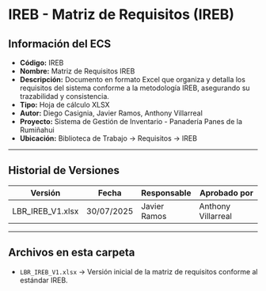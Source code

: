 # IREB - Matriz de Requisitos (IREB)

## Información del ECS
- **Código:** IREB  
- **Nombre:** Matriz de Requisitos IREB  
- **Descripción:** Documento en formato Excel que organiza y detalla los requisitos del sistema conforme a la metodología IREB, asegurando su trazabilidad y consistencia.  
- **Tipo:** Hoja de cálculo XLSX  
- **Autor:** Diego Casignia, Javier Ramos, Anthony Villarreal  
- **Proyecto:** Sistema de Gestión de Inventario - Panadería Panes de la Rumiñahui  
- **Ubicación:** Biblioteca de Trabajo → Requisitos → IREB  

---

## Historial de Versiones

| Versión             | Fecha       | Responsable       | Aprobado por      |
|---------------------|------------|-------------------|-------------------|
| LBR_IREB_V1.xlsx    | 30/07/2025 | Javier Ramos      | Anthony Villarreal |

---

## Archivos en esta carpeta
- `LBR_IREB_V1.xlsx` → Versión inicial de la matriz de requisitos conforme al estándar IREB.  

